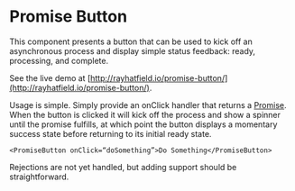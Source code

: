 # Promise Button
This component presents a button that can be used to kick off an asynchronous process and display simple status feedback: ready, processing, and complete.

See the live demo at [http://rayhatfield.io/promise-button/](http://rayhatfield.io/promise-button/).

Usage is simple. Simply provide an onClick handler that returns a [Promise](https://developer.mozilla.org/en-US/docs/Web/JavaScript/Reference/Global_Objects/Promise). When the button is clicked it will kick off the process and show a spinner until the promise fulfills, at which point the button displays a momentary success state before returning to its initial ready state.

```<PromiseButton onClick=“doSomething”>Do Something</PromiseButton>```

Rejections are not yet handled, but adding support should be straightforward.
